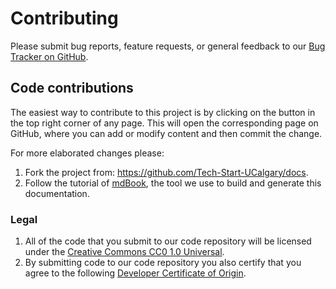 # Contributing

Please submit bug reports,
feature requests,
or general feedback to our
[Bug Tracker on GitHub](https://github.com/Tech-Start-UCalgary/docs/issues).

## Code contributions

The easiest way to contribute to this project
is by clicking on the button in the top right corner of any page.
This will open the corresponding page on GitHub,
where you can add or modify content
and then commit the change.

For more elaborated changes
please:

1. Fork the project from: <https://github.com/Tech-Start-UCalgary/docs>.
1. Follow the tutorial of [mdBook](https://rust-lang.github.io/mdBook/index.html),
   the tool we use to build and generate this documentation.

### Legal

1. All of the code that you submit to our code repository
   will be licensed under the
   [Creative Commons CC0 1.0 Universal](https://creativecommons.org/publicdomain/zero/1.0/).
1. By submitting code to our code repository you also certify
   that you agree to the following
   [Developer Certificate of Origin](https://developercertificate.org/).
